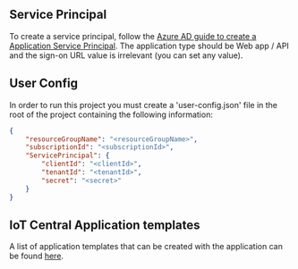 ## Service Principal

To create a service principal, follow the
[Azure AD guide to create a Application Service Principal](https://docs.microsoft.com/en-us/azure/active-directory/develop/howto-create-service-principal-portal#create-an-active-directory-application).
The application type should be Web app / API and the sign-on URL value is
irrelevant (you can set any value).

## User Config
In order to run this project you must create a 'user-config.json' file in the root of the project containing the following information:
```json
{
    "resourceGroupName": "<resourceGroupName>",
    "subscriptionId": "<subscriptionId>",
    "ServicePrincipal": {
        "clientId": "<clientId>",
        "tenantId": "<tenantId>",
        "secret": "<secret>"
    }
}

```

## IoT Central Application templates

A list of application templates that can be created with the application can be
found
[here](https://docs.microsoft.com/en-us/azure/iot-central/core/howto-manage-iot-central-from-cli#create-an-application).

